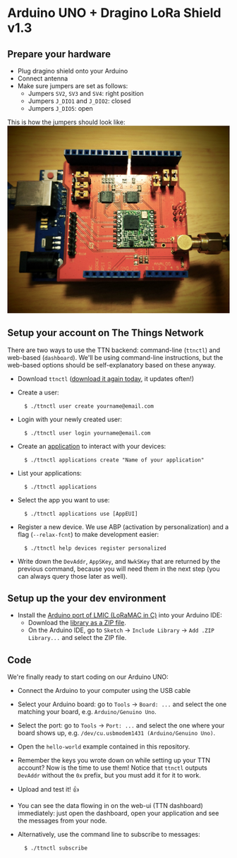 # Arduino UNO + Dragino LoRa Shield v1.3

## Prepare your hardware

- Plug dragino shield onto your Arduino
- Connect antenna
- Make sure jumpers are set as follows:
  - Jumpers `SV2`, `SV3` and `SV4`: right position
  - Jumpers `J_DIO1` and `J_DIO2`: closed
  - Jumpers `J_DIO5`: open

This is how the jumpers should look like:
![Dragino Shield](images/dragino_shield.jpg)

## Setup your account on The Things Network

There are two ways to use the TTN backend: command-line (`ttnctl`) and web-based (`dashboard`).
We'll be using command-line instructions, but the web-based options should be self-explanatory based on these anyway.

- Download `ttnctl` ([download it again today](https://www.thethingsnetwork.org/wiki/Backend/ttnctl/QuickStart#quick-start-guide-for-ttnctl_installation), it updates often!)
- Create a user:

        $ ./ttnctl user create yourname@email.com

- Login with your newly created user:

        $ ./ttnctl user login yourname@email.com

- Create an [application](https://www.thethingsnetwork.org/wiki/Backend/Connect/Application) to interact with your devices:

        $ ./ttnctl applications create "Name of your application"

- List your applications:

        $ ./ttnctl applications

- Select the app you want to use:

        $ ./ttnctl applications use [AppEUI]

- Register a new device. We use ABP (activation by personalization) and a flag (`--relax-fcnt`) to make development easier:

        $ ./ttnctl help devices register personalized

- Write down the `DevAddr`, `AppSKey`, and `NwkSKey` that are returned by the previous command, because you will need them in the next step (you can always query those later as well).


## Setup up the your dev environment

- Install the [Arduino port of LMIC (LoRaMAC in C)](https://github.com/matthijskooijman/arduino-lmic) into your Arduino IDE:
  - Download the [library as a ZIP file](https://github.com/matthijskooijman/arduino-lmic/archive/master.zip).
  - On the Arduino IDE, go to `Sketch` -> `Include Library` -> `Add .ZIP Library...` and select the ZIP file.


## Code

We're finally ready to start coding on our Arduino UNO:

- Connect the Arduino to your computer using the USB cable
- Select your Arduino board: go to `Tools` -> `Board: ...` and select the one matching your board, e.g. `Arduino/Genuino Uno`.
- Select the port: go to `Tools` -> `Port: ...` and select the one where your board shows up, e.g. `/dev/cu.usbmodem1431 (Arduino/Genuino Uno)`.
- Open the `hello-world` example contained in this repository.
- Remember the keys you wrote down on while setting up your TTN account? Now is the time to use them! Notice that `ttnctl` outputs `DevAddr` without the `0x` prefix, but you must add it for it to work.
- Upload and test it! :+1:
- You can see the data flowing in on the web-ui (TTN dashboard) immediately: just open the dashboard, open your application and see the messages from your node.
- Alternatively, use the command line to subscribe to messages:

        $ ./ttnctl subscribe
